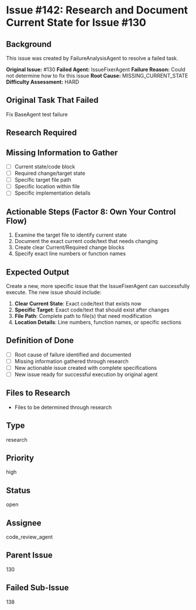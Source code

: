 # Issue #142: Research and Document Current State for Issue #130

## Background
This issue was created by FailureAnalysisAgent to resolve a failed task.

**Original Issue:** #130
**Failed Agent:** IssueFixerAgent
**Failure Reason:** Could not determine how to fix this issue
**Root Cause:** MISSING_CURRENT_STATE
**Difficulty Assessment:** HARD

## Original Task That Failed
Fix BaseAgent test failure

## Research Required
## Missing Information to Gather
- [ ] Current state/code block
- [ ] Required change/target state
- [ ] Specific target file path
- [ ] Specific location within file
- [ ] Specific implementation details

## Actionable Steps (Factor 8: Own Your Control Flow)
1. Examine the target file to identify current state
2. Document the exact current code/text that needs changing
3. Create clear Current/Required change blocks
4. Specify exact line numbers or function names

## Expected Output
Create a new, more specific issue that the IssueFixerAgent can successfully execute. The new issue should include:

1. **Clear Current State**: Exact code/text that exists now
2. **Specific Target**: Exact code/text that should exist after changes
3. **File Path**: Complete path to file(s) that need modification
4. **Location Details**: Line numbers, function names, or specific sections

## Definition of Done
- [ ] Root cause of failure identified and documented
- [ ] Missing information gathered through research
- [ ] New actionable issue created with complete specifications
- [ ] New issue ready for successful execution by original agent

## Files to Research
- Files to be determined through research

## Type
research

## Priority
high

## Status
open

## Assignee
code_review_agent

## Parent Issue
130

## Failed Sub-Issue
138
